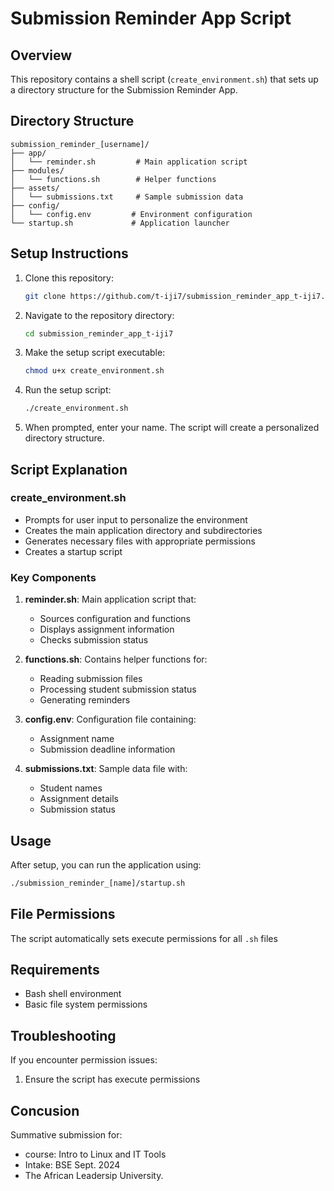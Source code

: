 # Submission Reminder App Script

## Overview
This repository contains a shell script (`create_environment.sh`) that sets up a directory structure for the Submission Reminder App. 

## Directory Structure
```
submission_reminder_[username]/
├── app/
│   └── reminder.sh         # Main application script
├── modules/
│   └── functions.sh        # Helper functions
├── assets/
│   └── submissions.txt     # Sample submission data
├── config/
│   └── config.env         # Environment configuration
└── startup.sh             # Application launcher
```

## Setup Instructions

1. Clone this repository:
   ```bash
   git clone https://github.com/t-iji7/submission_reminder_app_t-iji7.git
   ```

2. Navigate to the repository directory:
   ```bash
   cd submission_reminder_app_t-iji7
   ```

3. Make the setup script executable:
   ```bash
   chmod u+x create_environment.sh
   ```

4. Run the setup script:
   ```bash
   ./create_environment.sh
   ```

5. When prompted, enter your name. The script will create a personalized directory structure.

## Script Explanation

### create_environment.sh
- Prompts for user input to personalize the environment
- Creates the main application directory and subdirectories
- Generates necessary files with appropriate permissions
- Creates a startup script

### Key Components
1. **reminder.sh**: Main application script that:
   - Sources configuration and functions
   - Displays assignment information
   - Checks submission status

2. **functions.sh**: Contains helper functions for:
   - Reading submission files
   - Processing student submission status
   - Generating reminders

3. **config.env**: Configuration file containing:
   - Assignment name
   - Submission deadline information

4. **submissions.txt**: Sample data file with:
   - Student names
   - Assignment details
   - Submission status

## Usage
After setup, you can run the application using:
```bash
./submission_reminder_[name]/startup.sh
```

## File Permissions
The script automatically sets execute permissions for all `.sh` files

## Requirements
- Bash shell environment
- Basic file system permissions

## Troubleshooting
If you encounter permission issues:
1. Ensure the script has execute permissions

## Concusion
Summative submission for:
- course: Intro to Linux and IT Tools 
- Intake: BSE Sept. 2024
- The African Leadersip University.
